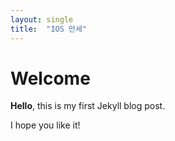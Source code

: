```yaml
---
layout: single
title:  "IOS 만세"
---
```


# Welcome

**Hello**, this is my first Jekyll blog post.

I hope you like it!
